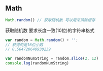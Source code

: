 ## Math

```js
Math.random() // 获取随机数 可以用来清除缓存
```

获取随机数 要求长度一致(10位)的字符串格式
```js
var random = Math.random() + '';
// 获得的是16位小数
// 0.564720640930239

var randomNumString = random.slice(2, 12)
console.log(randomNumString)
```